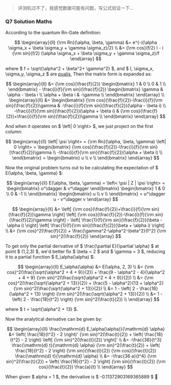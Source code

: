 > 评测机过不了，我感觉数据可能有问题，写公式验证一下...


### Q7 Solution Maths

According to the quantum Rn-Gate definition:

$$
\begin{array}{ll}
{\rm Rn}(\alpha, \beta, \gamma) 
&= e^{-i(\alpha \sigma_x + \beta \sigma_y + \gamma \sigma_z)/2} \\
&= {\rm cos}(f/2) I - i {\rm sin}(f/2) (\alpha \sigma_x + \beta \sigma_y + \gamma \sigma_z)/f
\end{array}
$$

where $ f = \sqrt{\alpha^2 + \beta^2+ \gamma^2} $, and $ I, \sigma_x, \sigma_y, \sigma_z $ are [pualis](https://lewisla.gitbook.io/learning-quantum/quantum-circuits/single-qubit-gates), Then the matrix form is expanded as:

$$
\begin{array}{ll}
&= {\rm cos}(\frac{f}{2})
\begin{bmatrix}
1 & 0 \\
0 & 1 \\
\end{bmatrix} - \frac{i}{f}{\rm sin}(\frac{f}{2})
\begin{bmatrix}
\gamma & \alpha - \beta i \\
\alpha + \beta i & -\gamma \\
\end{bmatrix}
\end{array} \\
\begin{array}{ll}
&= \begin{bmatrix}
{\rm cos}(\frac{f}{2})-\frac{i}{f}{\rm sin}(\frac{f}{2})\gamma & -\frac{i}{f}{\rm sin}(\frac{f}{2})(\alpha - \beta i) \\
-\frac{i}{f}{\rm sin}(\frac{f}{2})(\alpha + \beta i) & {\rm cos}(\frac{f}{2})+\frac{i}{f}{\rm sin}(\frac{f}{2})\gamma \\
\end{bmatrix}
\end{array}
$$

And when it operates on $ \left| 0 \right> $, we just project on the first column:

$$
\begin{array}{ll}
\left| \psi \right>
= {\rm Rn}(\alpha, \beta, \gamma) \left| 0 \right>
= \begin{bmatrix}
{\rm cos}(\frac{f}{2})-\frac{i}{f}{\rm sin}(\frac{f}{2})\gamma \\
-\frac{i}{f}{\rm sin}(\frac{f}{2})(\alpha + \beta i) \\
\end{bmatrix}
= \begin{bmatrix}
u \\
v \\
\end{bmatrix}
\end{array}
$$

Now the original problem turns out to be calculating the expectation of $ E(\alpha, \beta, \gamma) $:

$$
\begin{array}{ll}
E(\alpha, \beta, \gamma) = \left< \psi | Z | \psi \right>
= \begin{bmatrix}
u^\dagger & v^\dagger
\end{bmatrix}
\begin{bmatrix}
1 &  0 \\
0 & -1 \\
\end{bmatrix}
\begin{bmatrix}
u \\
v \\
\end{bmatrix}
= u^\dagger u - v^\dagger v
\end{array}
$$

$$
\begin{array}{ll}
&= \left[ {\rm cos}(\frac{f}{2})+\frac{i}{f}{\rm sin}(\frac{f}{2})\gamma \right] \left[ {\rm cos}(\frac{f}{2})-\frac{i}{f}{\rm sin}(\frac{f}{2})\gamma \right] - \left[ \frac{1}{f}{\rm sin}(\frac{f}{2})(\beta - \alpha i) \right] \left[ \frac{1}{f}{\rm sin}(\frac{f}{2})(\beta + \alpha i) \right] \\
&= {\rm cos}^2(\frac{f}{2}) + \frac{\gamma^2-\alpha^2-\beta^2}{f^2} {\rm sin}^2(\frac{f}{2})
\end{array}
$$

To get only the partial derivative of $ \frac{\partial E}{\partial \alpha} $ at point $ (1,2,3) $, we'd better fix $ \beta = 2 $ and $ \gamma = 3 $, reducing it to a partial function $ E_\alpha(\alpha) $:

$$
\begin{array}{ll}
E_\alpha(\alpha)
&= E(\alpha, 2, 3) \\
&= {\rm cos}^2(\frac{\sqrt{\alpha^2 + 4 + 9}}{2}) + \frac{9 - \alpha^2 - 4}{\alpha^2 + 4 + 9} {\rm sin}^2(\frac{\sqrt{\alpha^2 + 4 + 9}}{2}) \\
&= {\rm cos}^2(\frac{\sqrt{\alpha^2 + 13}}{2}) + \frac{5 - \alpha^2}{13 + \alpha^2} {\rm sin}^2(\frac{\sqrt{\alpha^2 + 13}}{2}) \\
&= 1 - \left( 2 - \frac{18}{\alpha^2 + 13} \right) {\rm sin}^2(\frac{\sqrt{\alpha^2 + 13}}{2}) \\ 
&= 1 - \left( 2 - \frac{18}{t^2} \right) {\rm sin}^2(\frac{t}{2}) \\
\end{array}
$$

where $ t = \sqrt{\alpha^2 + 13} $.

Now the analytical derivative can be given by:

$$
\begin{array}{ll}
\frac{\mathrm{d} E_\alpha(\alpha)}{\mathrm{d} \alpha} 
&= \left( \frac{18}{t^2} - 2 \right)' {\rm sin}^2(\frac{t}{2}) + \left( \frac{18}{t^2} - 2 \right) \left[ {\rm sin}^2(\frac{t}{2}) \right]' \\
&= -\frac{36}{t^3} \frac{\mathrm{d} t}{\mathrm{d} \alpha} {\rm sin}^2(\frac{t}{2}) + \left( \frac{18}{t^2} - 2 \right) {\rm sin}(\frac{t}{2}) {\rm cos}(\frac{t}{2}) \frac{\mathrm{d} t}{\mathrm{d} \alpha} \\
&= -\frac{36 a}{t^4} {\rm sin}^2(\frac{t}{2}) + \left( \frac{18}{t^2} - 2 \right) {\rm sin}(\frac{t}{2}) {\rm cos}(\frac{t}{2}) \frac{a}{t} \\
\end{array}
$$

When given $ alpha = 1 $, the derivative is $ -0.11372903169365889 $ 🎉
